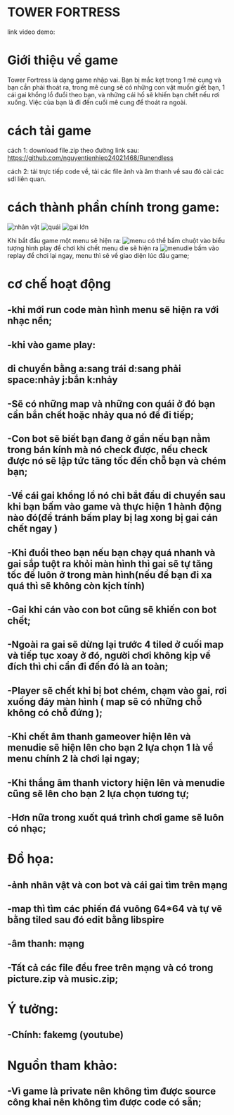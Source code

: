 # TOWER FORTRESS
link video demo: 
# Giới thiệu về game
Tower Fortress là dạng game nhập vai. Bạn bị mắc kẹt trong 1 mê cung và bạn cần phải thoát ra, trong mê cung sẽ có những con vật muốn giết bạn, 1 cái gai khổng lồ đuổi theo bạn, và những cái hố sẽ khiến bạn chết nếu rơi xuống. Việc của bạn là đi đến cuối mê cung để thoát ra ngoài.
# cách tải game 
cách 1: download file.zip theo đường link sau: https://github.com/nguyentienhiep24021468/Runendless 

cách 2: tải trực tiếp code về, tải các file ảnh và âm thanh về sau đó cài các sdl liên quan. 

# cách thành phần chính trong game:
![nhân vật](picture/1.png) 
![quái](picture/botdeath1.png)
![gai lớn](picture/spike1.png)

Khi bắt đầu game một menu sẽ hiện ra:
![menu](picture/menu.png)
có thể bấm chuột vào biểu tượng hình play để chơi
khi chết menu die sẽ hiện ra 
![menudie](picture/menudie.png)
bấm vào replay để chơi lại ngay, menu thì sẽ về giao diện lúc đầu game;

# cơ chế hoạt động
-khi mới run code màn hình menu sẽ hiện ra với nhạc nền;
-
-khi vào game play:
  -
  di chuyển bằng    a:sang trái    d:sang phải    space:nhảy     j:bắn      k:nhảy
  -
-Sẽ có những map và những con quái ở đó bạn cần bắn chết hoặc nhảy qua nó để đi tiếp;
-
-Con bot sẽ biết bạn đang ở gần nếu bạn nằm trong bán kính mà nó check được, nếu check được nó sẽ lập tức tăng tốc đến chỗ bạn và chém bạn;
-
-Về cái gai khổng lồ nó chỉ bắt đầu di chuyển sau khi bạn bấm vào game và thực hiện 1 hành động nào đó(để tránh bấm play bị lag xong bị gai cán chết ngay )
-
-Khi đuổi theo bạn nếu bạn chạy quá nhanh và gai sắp tuột ra khỏi màn hình thì gai sẽ tự tăng tốc để luôn ở trong màn hình(nếu để bạn đi xa quá thì sẽ không còn kịch tính)
-
-Gai khi cán vào con bot cũng sẽ khiến con bot chết;
-
-Ngoài ra gai sẽ dừng lại trước 4 tiled ở cuối map và tiếp tục xoay ở đó, người chơi không kịp về đích thì chỉ cần đi đến đó là an toàn;
-
-Player sẽ chết khi bị bot chém, chạm vào gai, rơi xuống đáy màn hình ( map sẽ có những chỗ không có chỗ đứng );
-
-Khi chết âm thanh gameover hiện lên và menudie sẽ hiện lên cho bạn 2 lựa chọn 1 là về menu chính 2 là chơi lại ngay;
-
-Khi thắng âm thanh victory hiện lên và menudie cũng sẽ lên cho bạn 2 lựa chọn tương tự;
-
-Hơn nữa trong xuốt quá trình chơi game sẽ luôn có nhạc;
-

# Đồ họa:
-ảnh nhân vật và con bot và cái gai tìm trên mạng
-
-map thì tìm các phiến đá vuông 64*64 và tự vẽ bằng tiled sau đó edit bằng libspire
-
-âm thanh: mạng
-
-Tất cả các file đều free trên mạng và có trong picture.zip và music.zip;
-

# Ý tưởng:
-Chính: fakemg (youtube)
-

# Nguồn tham khảo:
-Vì game là private nên không tìm được source công khai nên không tìm được code có sẵn;
-
